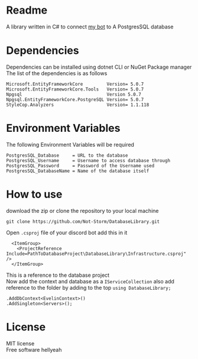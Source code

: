 # Readme
A library written in C# to connect [my bot](https://github.com/Not-Storm/Evelin.NET) to A PostgresSQL database

# Dependencies
Dependencies can be installed using dotnet CLI or NuGet Package manager  
The list of the dependencies is as follows
```
Microsoft.EntityFrameworkCore         Version= 5.0.7
Microsoft.EntityFrameworkCore.Tools   Version= 5.0.7
Npgsql                                Version 5.0.7
Npgsql.EntityFrameworkCore.PostgreSQL Version= 5.0.7
StyleCop.Analyzers                    Version= 1.1.118
```

# Environment Variables

The following Environment Variables will be required
```
PostgresSQL_Database     = URL to the database
PostgresSQL_Username     = Username to access database through
PostgresSQL_Password     = Password of the Username used
PostgresSQL_DatabaseName = Name of the database itself
```

# How to use
download the zip or clone the repository to your local machine
```
git clone https://github.com/Not-Storm/DatabaseLibrary.git
```  
Open `.csproj` file of your discord bot add this in it
```
  <ItemGroup>
    <ProjectReference Include=PathToDatabaseProject\DatabaseLibrary\Infrastructure.csproj" />
  </ItemGroup>

```
This is a reference to the database project  
Now add the context and database as a `IServiceCollection` also add reference to the folder by adding to the top `using DatabaseLibrary;`  
```
.AddDbContext<EvelinContext>()
.AddSingleton<Servers>();
```

# License
MIT license  
Free software hellyeah
